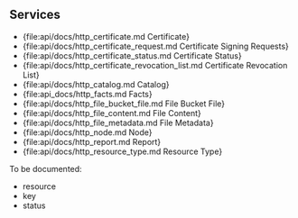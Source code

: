 Services
--------

* {file:api/docs/http_certificate.md Certificate}
* {file:api/docs/http_certificate_request.md Certificate Signing Requests}
* {file:api/docs/http_certificate_status.md Certificate Status}
* {file:api/docs/http_certificate_revocation_list.md Certificate Revocation List}
* {file:api/docs/http_catalog.md Catalog}
* {file:api_docs/http_facts.md Facts}
* {file:api/docs/http_file_bucket_file.md File Bucket File}
* {file:api/docs/http_file_content.md File Content}
* {file:api/docs/http_file_metadata.md File Metadata}
* {file:api/docs/http_node.md Node}
* {file:api/docs/http_report.md Report}
* {file:api/docs/http_resource_type.md Resource Type}

To be documented:

* resource
* key
* status
